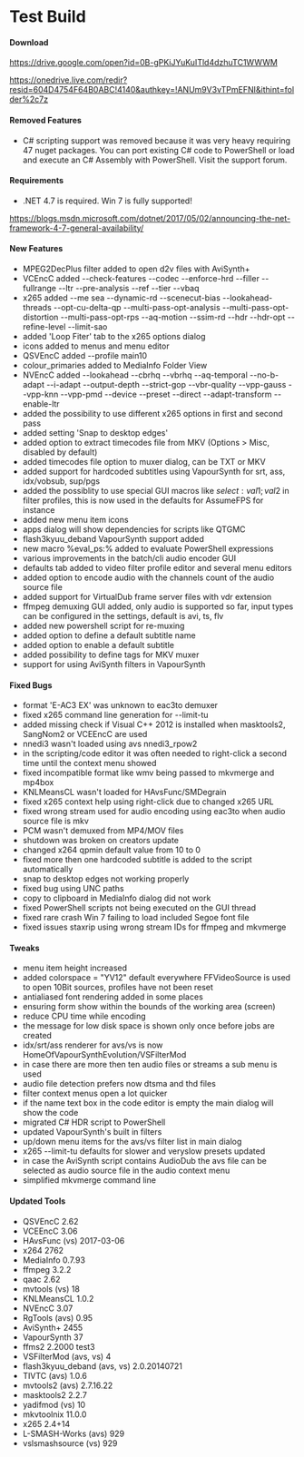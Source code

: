 # Test Build

#### Download

https://drive.google.com/open?id=0B-gPKiJYuKuITld4dzhuTC1WWWM

https://onedrive.live.com/redir?resid=604D4754F64B0ABC!4140&authkey=!ANUm9V3vTPmEFNI&ithint=folder%2c7z

#### Removed Features

- C# scripting support was removed because it was very heavy requiring 47 nuget packages. You can port existing C# code to PowerShell or load and execute an C# Assembly with PowerShell. Visit the support forum.

#### Requirements

- .NET 4.7 is required. Win 7 is fully supported!

https://blogs.msdn.microsoft.com/dotnet/2017/05/02/announcing-the-net-framework-4-7-general-availability/

#### New Features

- MPEG2DecPlus filter added to open d2v files with AviSynth+
- VCEncC added --check-features --codec --enforce-hrd --filler --fullrange --ltr --pre-analysis --ref --tier --vbaq
- x265 added --me sea --dynamic-rd --scenecut-bias --lookahead-threads --opt-cu-delta-qp --multi-pass-opt-analysis --multi-pass-opt-distortion --multi-pass-opt-rps --aq-motion --ssim-rd --hdr --hdr-opt --refine-level --limit-sao
- added 'Loop Fiter' tab to the x265 options dialog
- icons added to menus and menu editor
- QSVEncC added --profile main10
- colour_primaries added to MediaInfo Folder View
- NVEncC added --lookahead --cbrhq --vbrhq --aq-temporal --no-b-adapt --i-adapt --output-depth --strict-gop --vbr-quality --vpp-gauss --vpp-knn --vpp-pmd --device --preset --direct --adapt-transform --enable-ltr
- added the possibility to use different x265 options in first and second pass
- added setting 'Snap to desktop edges'
- added option to extract timecodes file from MKV (Options > Misc, disabled by default)
- added timecodes file option to muxer dialog, can be TXT or MKV
- added support for hardcoded subtitles using VapourSynth for srt, ass, idx/vobsub, sup/pgs
- added the possiblity to use special GUI macros like $select:val1;val2$ in filter profiles, this is now used in the defaults for AssumeFPS for instance
- added new menu item icons 
- apps dialog will show dependencies for scripts like QTGMC
- flash3kyuu_deband VapourSynth support added
- new macro %eval_ps:<expression>% added to evaluate PowerShell expressions
- various improvements in the batch/cli audio encoder GUI 
- defaults tab added to video filter profile editor and several menu editors
- added option to encode audio with the channels count of the audio source file
- added support for VirtualDub frame server files with vdr extension
- ffmpeg demuxing GUI added, only audio is supported so far, input types can be configured in the settings, default is avi, ts, flv
- added new powershell script for re-muxing
- added option to define a default subtitle name
- added option to enable a default subtitle
- added possibility to define tags for MKV muxer
- support for using AviSynth filters in VapourSynth

#### Fixed Bugs

- format 'E-AC3 EX' was unknown to eac3to demuxer
- fixed x265 command line generation for --limit-tu
- added missing check if Visual C++ 2012 is installed when masktools2, SangNom2 or VCEEncC are used
- nnedi3 wasn't loaded using avs nnedi3_rpow2
- in the scripting/code editor it was often needed to right-click a second time until the context menu showed
- fixed incompatible format like wmv being passed to mkvmerge and mp4box
- KNLMeansCL wasn't loaded for HAvsFunc/SMDegrain 
- fixed x265 context help using right-click due to changed x265 URL
- fixed wrong stream used for audio encoding using eac3to when audio source file is mkv 
- PCM wasn't demuxed from MP4/MOV files
- shutdown was broken on creators update
- changed x264 qpmin default value from 10 to 0
- fixed more then one hardcoded subtitle is added to the script automatically
- snap to desktop edges not working properly
- fixed bug using UNC paths
- copy to clipboard in MediaInfo dialog did not work
- fixed PowerShell scripts not being executed on the GUI thread
- fixed rare crash Win 7 failing to load included Segoe font file
- fixed issues staxrip using wrong stream IDs for ffmpeg and mkvmerge

#### Tweaks

- menu item height increased
- added colorspace = "YV12" default everywhere FFVideoSource is used to open 10Bit sources, profiles have not been reset
- antialiased font rendering added in some places
- ensuring form show within the bounds of the working area (screen)
- reduce CPU time while encoding
- the message for low disk space is shown only once before jobs are created
- idx/srt/ass renderer for avs/vs is now HomeOfVapourSynthEvolution/VSFilterMod
- in case there are more then ten audio files or streams a sub menu is used
- audio file detection prefers now dtsma and thd files 
- filter context menus open a lot quicker
- if the name text box in the code editor is empty the main dialog will show the code
- migrated C# HDR script to PowerShell
- updated VapourSynth's built in filters
- up/down menu items for the avs/vs filter list in main dialog
- x265 --limit-tu defaults for slower and veryslow presets updated
- in case the AviSynth script contains AudioDub the avs file can be selected as audio source file in the audio context menu 
- simplified mkvmerge command line

#### Updated Tools

- QSVEncC 2.62
- VCEEncC 3.06
- HAvsFunc (vs) 2017-03-06
- x264 2762
- MediaInfo 0.7.93
- ffmpeg 3.2.2
- qaac 2.62
- mvtools (vs) 18
- KNLMeansCL 1.0.2
- NVEncC 3.07
- RgTools (avs) 0.95
- AviSynth+ 2455
- VapourSynth 37
- ffms2 2.2000 test3
- VSFilterMod (avs, vs) 4
- flash3kyuu_deband (avs, vs) 2.0.20140721
- TIVTC (avs) 1.0.6
- mvtools2 (avs) 2.7.16.22
- masktools2 2.2.7
- yadifmod (vs) 10
- mkvtoolnix 11.0.0
- x265 2.4+14
- L-SMASH-Works (avs) 929
- vslsmashsource (vs) 929